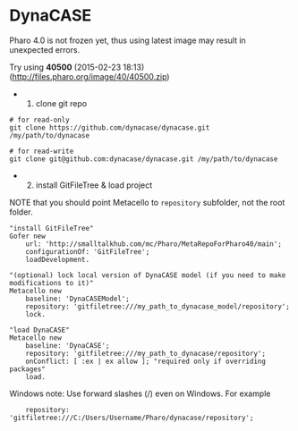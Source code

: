 DynaCASE
========

Pharo 4.0 is not frozen yet, thus using latest image may result in unexpected errors.

Try using **40500** (2015-02-23 18:13) (http://files.pharo.org/image/40/40500.zip)


- 1. clone git repo
```
# for read-only
git clone https://github.com/dynacase/dynacase.git /my/path/to/dynacase

# for read-write
git clone git@github.com:dynacase/dynacase.git /my/path/to/dynacase
```

 - 2. install GitFileTree & load project

NOTE that you should point Metacello to `repository` subfolder, not the root folder.
 
```
"install GitFileTree"
Gofer new
	url: 'http://smalltalkhub.com/mc/Pharo/MetaRepoForPharo40/main';
	configurationOf: 'GitFileTree';
	loadDevelopment.

"(optional) lock local version of DynaCASE model (if you need to make modifications to it)"
Metacello new
	baseline: 'DynaCASEModel';
	repository: 'gitfiletree:///my_path_to_dynacase_model/repository';
	lock.

"load DynaCASE"
Metacello new
	baseline: 'DynaCASE';
	repository: 'gitfiletree:///my_path_to_dynacase/repository';
	onConflict: [ :ex | ex allow ]; "required only if overriding packages"
	load.
```

Windows note: Use forward slashes (/) even on Windows. For example
```
    repository: 'gitfiletree:///C:/Users/Username/Pharo/dynacase/repository';
```
